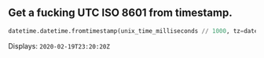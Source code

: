 ## Get a fucking UTC ISO 8601 from timestamp.

```python
datetime.datetime.fromtimestamp(unix_time_milliseconds // 1000, tz=datetime.timezone.utc).isoformat().replace('+00:00', 'Z')
```

Displays: `2020-02-19T23:20:20Z`
